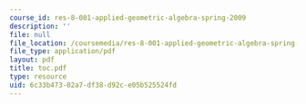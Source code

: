 ```yaml
---
course_id: res-8-001-applied-geometric-algebra-spring-2009
description: ''
file: null
file_location: /coursemedia/res-8-001-applied-geometric-algebra-spring-2009/6c33b47302a7df38d92ce05b525524fd_toc.pdf
file_type: application/pdf
layout: pdf
title: toc.pdf
type: resource
uid: 6c33b473-02a7-df38-d92c-e05b525524fd
---
```

